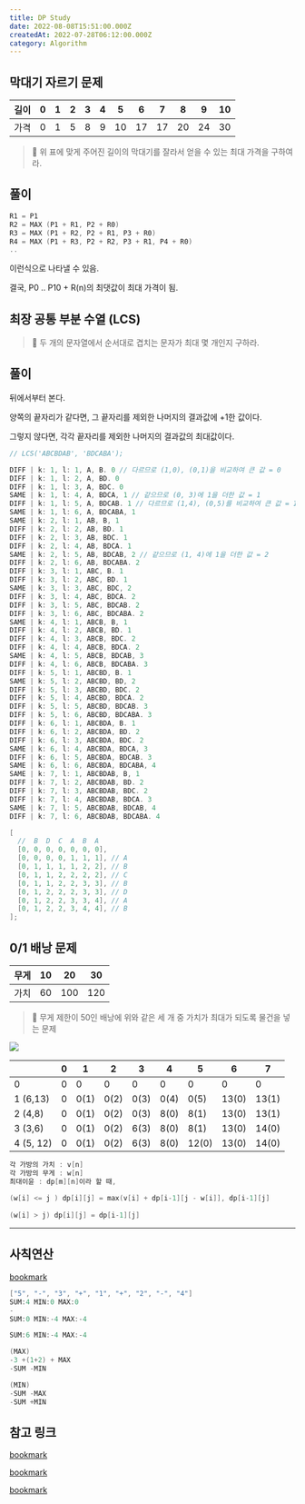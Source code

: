 ```yaml
---
title: DP Study
date: 2022-08-08T15:51:00.000Z
createdAt: 2022-07-28T06:12:00.000Z
category: Algorithm
---
```


## 막대기 자르기 문제


| 길이 | 0 | 1 | 2 | 3 | 4 | 5  | 6  | 7  | 8  | 9  | 10 |
| -- | - | - | - | - | - | -- | -- | -- | -- | -- | -- |
| 가격 | 0 | 1 | 5 | 8 | 9 | 10 | 17 | 17 | 20 | 24 | 30 |


> 🎇 위 표에 맞게 주어진 길이의 막대기를 잘라서 얻을 수 있는 최대 가격을 구하여라.


## 풀이


```c
R1 = P1
R2 = MAX (P1 + R1, P2 + R0)
R3 = MAX (P1 + R2, P2 + R1, P3 + R0)
R4 = MAX (P1 + R3, P2 + R2, P3 + R1, P4 + R0)
..
```


이런식으로 나타낼 수 있음.


결국, P0 .. P10 + R(n)의 최댓값이 최대 가격이 됨.


## 최장 공통 부분 수열 (LCS)


> 🎇 두 개의 문자열에서 순서대로 겹치는 문자가 최대 몇 개인지 구하라.


## 풀이


뒤에서부터 본다.


양쪽의 끝자리가 같다면, 그 끝자리를 제외한 나머지의 결과값에 +1한 값이다.


그렇지 않다면, 각각 끝자리를 제외한 나머지의 결과값의 최대값이다.


```c
// LCS('ABCBDAB', 'BDCABA');

DIFF | k: 1, l: 1, A, B. 0 // 다르므로 (1,0), (0,1)을 비교하여 큰 값 = 0
DIFF | k: 1, l: 2, A, BD. 0
DIFF | k: 1, l: 3, A, BDC. 0
SAME | k: 1, l: 4, A, BDCA, 1 // 같으므로 (0, 3)에 1을 더한 값 = 1
DIFF | k: 1, l: 5, A, BDCAB. 1 // 다르므로 (1,4), (0,5)를 비교하여 큰 값 = 1
SAME | k: 1, l: 6, A, BDCABA, 1
SAME | k: 2, l: 1, AB, B, 1
DIFF | k: 2, l: 2, AB, BD. 1
DIFF | k: 2, l: 3, AB, BDC. 1
DIFF | k: 2, l: 4, AB, BDCA. 1
SAME | k: 2, l: 5, AB, BDCAB, 2 // 같으므로 (1, 4)에 1을 더한 값 = 2
DIFF | k: 2, l: 6, AB, BDCABA. 2
DIFF | k: 3, l: 1, ABC, B. 1
DIFF | k: 3, l: 2, ABC, BD. 1
SAME | k: 3, l: 3, ABC, BDC, 2
DIFF | k: 3, l: 4, ABC, BDCA. 2
DIFF | k: 3, l: 5, ABC, BDCAB. 2
DIFF | k: 3, l: 6, ABC, BDCABA. 2
SAME | k: 4, l: 1, ABCB, B, 1
DIFF | k: 4, l: 2, ABCB, BD. 1
DIFF | k: 4, l: 3, ABCB, BDC. 2
DIFF | k: 4, l: 4, ABCB, BDCA. 2
SAME | k: 4, l: 5, ABCB, BDCAB, 3
DIFF | k: 4, l: 6, ABCB, BDCABA. 3
DIFF | k: 5, l: 1, ABCBD, B. 1
SAME | k: 5, l: 2, ABCBD, BD, 2
DIFF | k: 5, l: 3, ABCBD, BDC. 2
DIFF | k: 5, l: 4, ABCBD, BDCA. 2
DIFF | k: 5, l: 5, ABCBD, BDCAB. 3
DIFF | k: 5, l: 6, ABCBD, BDCABA. 3
DIFF | k: 6, l: 1, ABCBDA, B. 1
DIFF | k: 6, l: 2, ABCBDA, BD. 2
DIFF | k: 6, l: 3, ABCBDA, BDC. 2
SAME | k: 6, l: 4, ABCBDA, BDCA, 3
DIFF | k: 6, l: 5, ABCBDA, BDCAB. 3
SAME | k: 6, l: 6, ABCBDA, BDCABA, 4
SAME | k: 7, l: 1, ABCBDAB, B, 1
DIFF | k: 7, l: 2, ABCBDAB, BD. 2
DIFF | k: 7, l: 3, ABCBDAB, BDC. 2
DIFF | k: 7, l: 4, ABCBDAB, BDCA. 3
SAME | k: 7, l: 5, ABCBDAB, BDCAB, 4
DIFF | k: 7, l: 6, ABCBDAB, BDCABA. 4

[
  //  B  D  C  A  B  A
  [0, 0, 0, 0, 0, 0, 0],
  [0, 0, 0, 0, 1, 1, 1], // A
  [0, 1, 1, 1, 1, 2, 2], // B
  [0, 1, 1, 2, 2, 2, 2], // C
  [0, 1, 1, 2, 2, 3, 3], // B
  [0, 1, 2, 2, 2, 3, 3], // D
  [0, 1, 2, 2, 3, 3, 4], // A
  [0, 1, 2, 2, 3, 4, 4], // B
];
```


## 0/1 배낭 문제


| 무게 | 10 | 20  | 30  |
| -- | -- | --- | --- |
| 가치 | 60 | 100 | 120 |


> 🎇 무게 제한이 50인 배낭에 위와 같은 세 개 중 가치가 최대가 되도록 물건을 넣는 문제


![](https://prod-files-secure.s3.us-west-2.amazonaws.com/54faa048-caa4-4c08-b2cc-4aa8fd485072/8184e123-b920-4b7e-81b6-dcd84ac372d1/Untitled.png?X-Amz-Algorithm=AWS4-HMAC-SHA256&X-Amz-Content-Sha256=UNSIGNED-PAYLOAD&X-Amz-Credential=AKIAT73L2G45HZZMZUHI%2F20240327%2Fus-west-2%2Fs3%2Faws4_request&X-Amz-Date=20240327T143555Z&X-Amz-Expires=3600&X-Amz-Signature=9686e04f8f6df95797cedaf934a36af4f187e6a59cc6edbd3a74b004774b2f64&X-Amz-SignedHeaders=host&x-id=GetObject)


|           | 0 | 1    | 2    | 3    | 4    | 5     | 6     | 7     |
| --------- | - | ---- | ---- | ---- | ---- | ----- | ----- | ----- |
| 0         | 0 | 0    | 0    | 0    | 0    | 0     | 0     | 0     |
| 1 (6,13)  | 0 | 0(1) | 0(2) | 0(3) | 0(4) | 0(5)  | 13(0) | 13(1) |
| 2 (4,8)   | 0 | 0(1) | 0(2) | 0(3) | 8(0) | 8(1)  | 13(0) | 13(1) |
| 3 (3,6)   | 0 | 0(1) | 0(2) | 6(3) | 8(0) | 8(1)  | 13(0) | 14(0) |
| 4 (5, 12) | 0 | 0(1) | 0(2) | 6(3) | 8(0) | 12(0) | 13(0) | 14(0) |


```c
각 가방의 가치 : v[n]
각 가방의 무게 : w[n]
최대이윤 : dp[m][n]이라 할 때,
 
(w[i] <= j ) dp[i][j] = max(v[i] + dp[i-1][j - w[i]], dp[i-1][j]
 
(w[i] > j) dp[i][j] = dp[i-1][j]
```


---


## 사칙연산


[bookmark](https://school.programmers.co.kr/learn/courses/30/lessons/1843)


```c
["5", "-", "3", "+", "1", "+", "2", "-", "4"]
SUM:4 MIN:0 MAX:0
-
SUM:0 MIN:-4 MAX:-4

SUM:6 MIN:-4 MAX:-4

(MAX)
-3 +(1+2) + MAX
-SUM -MIN

(MIN)
-SUM -MAX
-SUM +MIN
```


## 참고 링크


[bookmark](https://www.zerocho.com/category/Algorithm/post/584b979a580277001862f182)


[bookmark](https://dheldh77.tistory.com/entry/%EC%95%8C%EA%B3%A0%EB%A6%AC%EC%A6%98-%EB%B0%B0%EB%82%AD-%EB%AC%B8%EC%A0%9CKnapsack-Problem)


[bookmark](https://hi-guten-tag.tistory.com/160)

